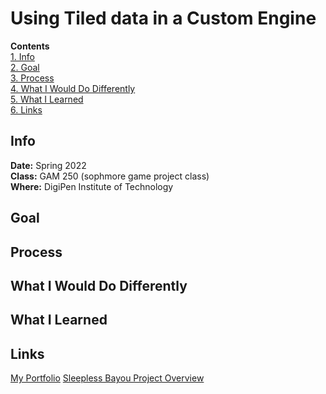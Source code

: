 # Using Tiled data in a Custom Engine
**Contents**  
[1. Info](#info)  
[2. Goal](#goal)  
[3. Process](#process)  
[4. What I Would Do Differently](#what-i-would-do-differently)  
[5. What I Learned](#what-i-learned)  
[6. Links](#links)  

## Info
**Date:** Spring 2022   
**Class:** GAM 250 (sophmore game project class)  
**Where:** DigiPen Institute of Technology  
## Goal
## Process
## What I Would Do Differently
## What I Learned
## Links
[My Portfolio](https://github.com/ksanti6/portfolio) 
[Sleepless Bayou Project Overview](https://github.com/ksanti6/portfolio/blob/main/GAMES/Sleepless_Bayou/Sleepless_Bayou.md)